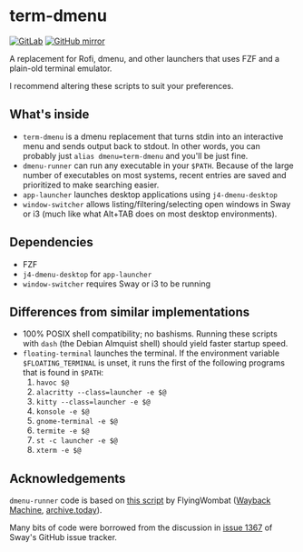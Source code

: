 term-dmenu
==========

[![GitLab](https://img.shields.io/badge/repository-GitLab-orange.svg?logo=gitlab)](https://gitlab.com/Seirdy/term-dmenu)
[![GitHub
mirror](https://img.shields.io/badge/mirror-GitHub-black.svg?logo=github)](https://github.com/Seirdy/term-dmenu)

A replacement for Rofi, dmenu, and other launchers that uses FZF and a plain-old
terminal emulator.

I recommend altering these scripts to suit your preferences.

What's inside
-------------

- `term-dmenu` is a dmenu replacement that turns stdin into an interactive menu and
  sends output back to stdout. In other words, you can probably just
  `alias dmenu=term-dmenu` and you'll be just fine.
- `dmenu-runner` can run any executable in your `$PATH`. Because of the large number
  of executables on most systems, recent entries are saved and prioritized to make
  searching easier.
- `app-launcher` launches desktop applications using `j4-dmenu-desktop`
- `window-switcher` allows listing/filtering/selecting open windows in Sway or i3
  (much like what Alt+TAB does on most desktop environments).

Dependencies
------------

- FZF
- `j4-dmenu-desktop` for `app-launcher`
- `window-switcher` requires Sway or i3 to be running

Differences from similar implementations
----------------------------------------

- 100% POSIX shell compatibility; no bashisms. Running these scripts with `dash`
  (the Debian Almquist shell) should yield faster startup speed.
- `floating-terminal` launches the terminal. If the environment variable
  `$FLOATING_TERMINAL` is unset, it runs the first of the following programs that is
  found in `$PATH`:
  1.  `havoc $@`
  2.  `alacritty --class=launcher -e $@`
  3.  `kitty --class=launcher -e $@`
  4.  `konsole -e $@`
  5.  `gnome-terminal -e $@`
  6.  `termite -e $@`
  7.  `st -c launcher -e $@`
  8.  `xterm -e $@`

Acknowledgements
----------------

`dmenu-runner` code is based on [this
script](https://gitlab.com/FlyingWombat/my-scripts/blob/a0cb5717777c1587af381004aa8fb048206bee55/sway-launcher)
by FlyingWombat ([Wayback
Machine](https://web.archive.org/web/20200209122744/https://gitlab.com/FlyingWombat/my-scripts/blob/a0cb5717777c1587af381004aa8fb048206bee55/sway-launcher),
[archive.today](https://archive.today/yHFrW)).

Many bits of code were borrowed from the discussion in [issue
1367](https://github.com/swaywm/sway/issues/1367) of Sway's GitHub issue tracker.
